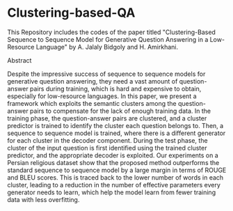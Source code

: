 # Clustering-based-QA
This Repository includes the codes of the paper titled "Clustering-Based Sequence to Sequence Model for Generative Question Answering in a Low-Resource Language" by A. Jalaly Bidgoly and H. Amirkhani.

Abstract

Despite the impressive success of sequence to sequence models for generative question answering, they need a vast amount of question-answer pairs during training, which is hard and expensive to obtain, especially for low-resource languages. In this paper, we present a framework which exploits the semantic clusters among the question-answer pairs to compensate for the lack of enough training data. In the training phase, the question-answer pairs are clustered, and a cluster predictor is trained to identify the cluster each question belongs to. Then, a sequence to sequence model is trained, where there is a different generator for each cluster in the decoder component. During the test phase, the cluster of the input question is first identified using the trained cluster predictor, and the appropriate decoder is exploited. Our experiments on a Persian religious dataset show that the proposed method outperforms the standard sequence to sequence model by a large margin in terms of ROUGE and BLEU scores. This is traced back to the lower number of words in each cluster, leading to a reduction in the number of effective parameters every generator needs to learn, which help the model learn from fewer training data with less overfitting. 

